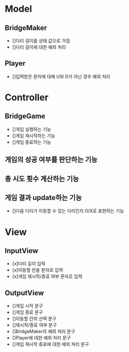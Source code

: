 # Model
## BridgeMaker
  - []다리 길이를 상태 값으로 가짐
  - []다리 길이에 대한 예외 처리

## Player
   - []입력받은 문자에 대해 U와 D가 아닌 경우 예외 처리



# Controller
## BridgeGame
  - []게임 실행하는 기능
  - []게임 재시작하는 기능
  - []게임 종료하는 기능

## 게임의 성공 여부를 판단하는 기능

## 총 시도 횟수 계산하는 기능

## 게임 결과 update하는 기능
  - []다음 다리가 이동할 수 있는 다리인지 O/X로 표현하는 기능



# View
## InputView
  - [x]다리 길이 입력
  - [x]이동할 칸을 문자로 입력
  - [x]게임 재시작/종료 여부 문자로 입력

## OutputView
  - []게임 시작 문구
  - []게임 종료 문구
  - []이동할 칸의 선택 문구
  - []재시작/종료 여부 문구
  - []BridgeMaker의 예외 처리 문구
  - []Player에 대한 예외 처리 문구
  - []게임 재시작 종료에 대한 예외 처리 문구